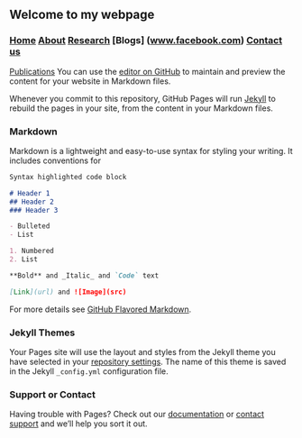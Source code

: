 ## Welcome to my webpage
### [Home](https://www.internetingishard.com/html-and-css/basic-web-pages/)   [About](www.facebook.com)  [Research](www.facebook.com)  [Blogs] (www.facebook.com)   [Contact us](www.facebook.com)
[Publications](https://www.internetingishard.com/html-and-css/basic-web-pages/)
You can use the [editor on GitHub](https://www.internetingishard.com/html-and-css/basic-web-pages/) to maintain and preview the content for your website in Markdown files.

Whenever you commit to this repository, GitHub Pages will run [Jekyll](https://jekyllrb.com/) to rebuild the pages in your site, from the content in your Markdown files.

### Markdown

Markdown is a lightweight and easy-to-use syntax for styling your writing. It includes conventions for

```markdown
Syntax highlighted code block

# Header 1
## Header 2
### Header 3

- Bulleted
- List

1. Numbered
2. List

**Bold** and _Italic_ and `Code` text

[Link](url) and ![Image](src)
```

For more details see [GitHub Flavored Markdown](https://guides.github.com/features/mastering-markdown/).

### Jekyll Themes

Your Pages site will use the layout and styles from the Jekyll theme you have selected in your [repository settings](https://github.com/jaydeeptindori/jaydeeptindori.github.io/settings). The name of this theme is saved in the Jekyll `_config.yml` configuration file.

### Support or Contact

Having trouble with Pages? Check out our [documentation](https://docs.github.com/categories/github-pages-basics/) or [contact support](https://github.com/contact) and we’ll help you sort it out.
